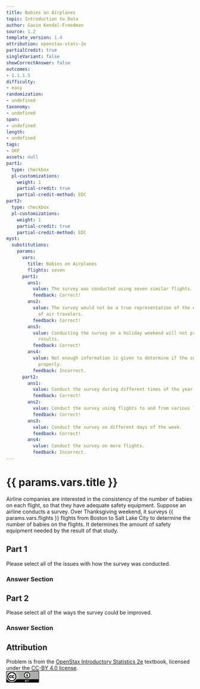 ```yaml
---
title: Babies on Airplanes
topic: Introduction to Data
author: Gavin Kendal-Freedman
source: 1.2
template_version: 1.4
attribution: openstax-stats-2e
partialCredit: true
singleVariant: false
showCorrectAnswer: false
outcomes:
- 1.1.1.5
difficulty:
- easy
randomization:
- undefined
taxonomy:
- undefined
span:
- undefined
length:
- undefined
tags:
- GKF
assets: null
part1:
  type: checkbox
  pl-customizations:
    weight: 1
    partial-credit: true
    partial-credit-method: EDC
part2:
  type: checkbox
  pl-customizations:
    weight: 1
    partial-credit: true
    partial-credit-method: EDC
myst:
  substitutions:
    params:
      vars:
        title: Babies on Airplanes
        flights: seven
      part1:
        ans1:
          value: The survey was conducted using seven similar flights.
          feedback: Correct!
        ans2:
          value: The survey would not be a true representation of the entire population
            of air travelers.
          feedback: Correct!
        ans3:
          value: Conducting the survey on a holiday weekend will not produce representative
            results.
          feedback: Correct!
        ans4:
          value: Not enough information is given to determine if the survey was conducted
            properly.
          feedback: Incorrect.
      part2:
        ans1:
          value: Conduct the survey during different times of the year.
          feedback: Correct!
        ans2:
          value: Conduct the survey using flights to and from various locations.
          feedback: Correct!
        ans3:
          value: Conduct the survey on different days of the week.
          feedback: Correct!
        ans4:
          value: Conduct the survey on more flights.
          feedback: Incorrect.
---
```

# {{ params.vars.title }}
Airline companies are interested in the consistency of the number of babies on each flight, so that they have adequate safety equipment. Suppose an airline conducts a survey. Over Thanksgiving weekend, it surveys {{ params.vars.flights }} flights from Boston to Salt Lake City to determine the number of babies on the flights. It determines the amount of safety equipment needed by the result of that study.

## Part 1

Please select all of the issues with how the survey was conducted.

### Answer Section

## Part 2

Please select all of the ways the survey could be improved.

### Answer Section

## Attribution

Problem is from the [OpenStax Introductory Statistics 2e](https://openstax.org/books/introductory-statistics-2e) textbook, licensed under the [CC-BY 4.0 license](https://creativecommons.org/licenses/by/4.0/).<br>![Image representing the Creative Commons 4.0 BY license.](https://raw.githubusercontent.com/firasm/bits/master/by.png)